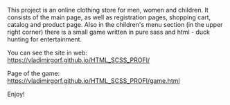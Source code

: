 This project is an online clothing store for men, women and children. It consists of the main page, as well as registration pages, shopping cart, catalog and product page. Also in the children's menu section (in the upper right corner) there is a small game written in pure sass and html - duck hunting for entertainment.

You can see the site in web: 
https://vladimirgorf.github.io/HTML_SCSS_PROFI/

Page of the game: https://vladimirgorf.github.io/HTML_SCSS_PROFI/game.html

Enjoy!



 